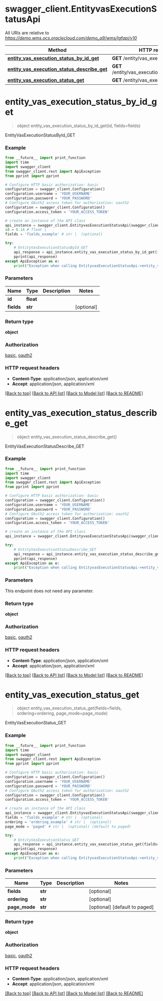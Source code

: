 # swagger_client.EntityvasExecutionStatusApi

All URIs are relative to *https://demo.wms.ocs.oraclecloud.com/demo_a9/wms/lgfapi/v10*

Method | HTTP request | Description
------------- | ------------- | -------------
[**entity_vas_execution_status_by_id_get**](EntityvasExecutionStatusApi.md#entity_vas_execution_status_by_id_get) | **GET** /entity/vas_execution_status/{id} | EntityVasExecutionStatusById_GET
[**entity_vas_execution_status_describe_get**](EntityvasExecutionStatusApi.md#entity_vas_execution_status_describe_get) | **GET** /entity/vas_execution_status/describe | EntityVasExecutionStatusDescribe_GET
[**entity_vas_execution_status_get**](EntityvasExecutionStatusApi.md#entity_vas_execution_status_get) | **GET** /entity/vas_execution_status | EntityVasExecutionStatus_GET


# **entity_vas_execution_status_by_id_get**
> object entity_vas_execution_status_by_id_get(id, fields=fields)

EntityVasExecutionStatusById_GET



### Example
```python
from __future__ import print_function
import time
import swagger_client
from swagger_client.rest import ApiException
from pprint import pprint

# Configure HTTP basic authorization: basic
configuration = swagger_client.Configuration()
configuration.username = 'YOUR_USERNAME'
configuration.password = 'YOUR_PASSWORD'
# Configure OAuth2 access token for authorization: oauth2
configuration = swagger_client.Configuration()
configuration.access_token = 'YOUR_ACCESS_TOKEN'

# create an instance of the API class
api_instance = swagger_client.EntityvasExecutionStatusApi(swagger_client.ApiClient(configuration))
id = 8.14 # float | 
fields = 'fields_example' # str |  (optional)

try:
    # EntityVasExecutionStatusById_GET
    api_response = api_instance.entity_vas_execution_status_by_id_get(id, fields=fields)
    pprint(api_response)
except ApiException as e:
    print("Exception when calling EntityvasExecutionStatusApi->entity_vas_execution_status_by_id_get: %s\n" % e)
```

### Parameters

Name | Type | Description  | Notes
------------- | ------------- | ------------- | -------------
 **id** | **float**|  | 
 **fields** | **str**|  | [optional] 

### Return type

**object**

### Authorization

[basic](../README.md#basic), [oauth2](../README.md#oauth2)

### HTTP request headers

 - **Content-Type**: application/json, application/xml
 - **Accept**: application/json, application/xml

[[Back to top]](#) [[Back to API list]](../README.md#documentation-for-api-endpoints) [[Back to Model list]](../README.md#documentation-for-models) [[Back to README]](../README.md)

# **entity_vas_execution_status_describe_get**
> object entity_vas_execution_status_describe_get()

EntityVasExecutionStatusDescribe_GET



### Example
```python
from __future__ import print_function
import time
import swagger_client
from swagger_client.rest import ApiException
from pprint import pprint

# Configure HTTP basic authorization: basic
configuration = swagger_client.Configuration()
configuration.username = 'YOUR_USERNAME'
configuration.password = 'YOUR_PASSWORD'
# Configure OAuth2 access token for authorization: oauth2
configuration = swagger_client.Configuration()
configuration.access_token = 'YOUR_ACCESS_TOKEN'

# create an instance of the API class
api_instance = swagger_client.EntityvasExecutionStatusApi(swagger_client.ApiClient(configuration))

try:
    # EntityVasExecutionStatusDescribe_GET
    api_response = api_instance.entity_vas_execution_status_describe_get()
    pprint(api_response)
except ApiException as e:
    print("Exception when calling EntityvasExecutionStatusApi->entity_vas_execution_status_describe_get: %s\n" % e)
```

### Parameters
This endpoint does not need any parameter.

### Return type

**object**

### Authorization

[basic](../README.md#basic), [oauth2](../README.md#oauth2)

### HTTP request headers

 - **Content-Type**: application/json, application/xml
 - **Accept**: application/json, application/xml

[[Back to top]](#) [[Back to API list]](../README.md#documentation-for-api-endpoints) [[Back to Model list]](../README.md#documentation-for-models) [[Back to README]](../README.md)

# **entity_vas_execution_status_get**
> object entity_vas_execution_status_get(fields=fields, ordering=ordering, page_mode=page_mode)

EntityVasExecutionStatus_GET



### Example
```python
from __future__ import print_function
import time
import swagger_client
from swagger_client.rest import ApiException
from pprint import pprint

# Configure HTTP basic authorization: basic
configuration = swagger_client.Configuration()
configuration.username = 'YOUR_USERNAME'
configuration.password = 'YOUR_PASSWORD'
# Configure OAuth2 access token for authorization: oauth2
configuration = swagger_client.Configuration()
configuration.access_token = 'YOUR_ACCESS_TOKEN'

# create an instance of the API class
api_instance = swagger_client.EntityvasExecutionStatusApi(swagger_client.ApiClient(configuration))
fields = 'fields_example' # str |  (optional)
ordering = 'ordering_example' # str |  (optional)
page_mode = 'paged' # str |  (optional) (default to paged)

try:
    # EntityVasExecutionStatus_GET
    api_response = api_instance.entity_vas_execution_status_get(fields=fields, ordering=ordering, page_mode=page_mode)
    pprint(api_response)
except ApiException as e:
    print("Exception when calling EntityvasExecutionStatusApi->entity_vas_execution_status_get: %s\n" % e)
```

### Parameters

Name | Type | Description  | Notes
------------- | ------------- | ------------- | -------------
 **fields** | **str**|  | [optional] 
 **ordering** | **str**|  | [optional] 
 **page_mode** | **str**|  | [optional] [default to paged]

### Return type

**object**

### Authorization

[basic](../README.md#basic), [oauth2](../README.md#oauth2)

### HTTP request headers

 - **Content-Type**: application/json, application/xml
 - **Accept**: application/json, application/xml

[[Back to top]](#) [[Back to API list]](../README.md#documentation-for-api-endpoints) [[Back to Model list]](../README.md#documentation-for-models) [[Back to README]](../README.md)

